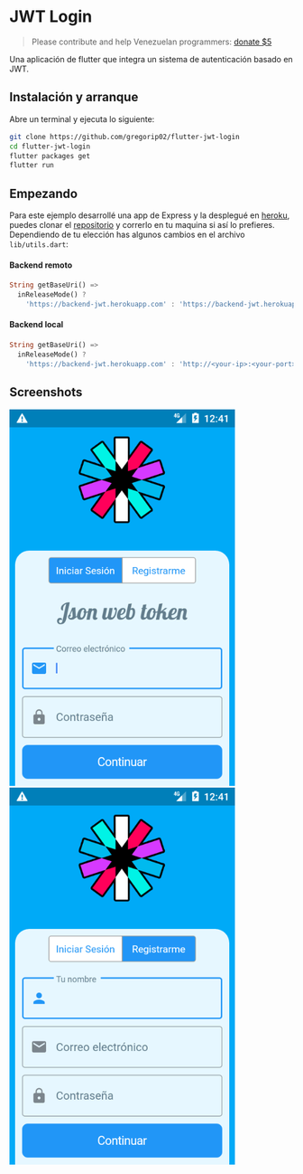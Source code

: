 # JWT Login

> Please contribute and help Venezuelan programmers:
> [donate $5](https://www.paypal.com/cgi-bin/webscr?cmd=_donations&business=gregori.pineres02@gmail.com&item_name=Saving%20Venezuelan%20programmers&amount=5.00&currency_code=USD)

Una aplicación de flutter que integra un sistema de autenticación basado en JWT.

## Instalación y arranque

Abre un terminal y ejecuta lo siguiente:

```bash
git clone https://github.com/gregorip02/flutter-jwt-login
cd flutter-jwt-login
flutter packages get
flutter run
```

## Empezando

Para este ejemplo desarrollé una app de Express y la desplegué en [heroku](https://backend-jwt.herokuapp.com),
puedes clonar el [repositorio](https://github.com/gregorip02/jwt-backend) y correrlo en tu maquina si así lo prefieres.
Dependiendo de tu elección has algunos cambios en el archivo `lib/utils.dart`:

#### Backend remoto
```dart
String getBaseUri() =>
  inReleaseMode() ?
    'https://backend-jwt.herokuapp.com' : 'https://backend-jwt.herokuapp.com';
```

#### Backend local
```dart
String getBaseUri() =>
  inReleaseMode() ?
    'https://backend-jwt.herokuapp.com' : 'http://<your-ip>:<your-port>';
```

## Screenshots

<img src="./images/screenshots/Screenshot_1566925891.png" width="400px">
<img src="./images/screenshots/Screenshot_1566925893.png" width="400px">
